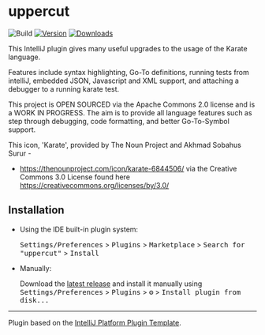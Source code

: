 # uppercut

![Build](https://github.com/rankweis/api/uppercut/workflows/Build/badge.svg)
[![Version](https://img.shields.io/jetbrains/plugin/v/PLUGIN_ID.svg)](https://plugins.jetbrains.com/plugin/PLUGIN_ID)
[![Downloads](https://img.shields.io/jetbrains/plugin/d/PLUGIN_ID.svg)](https://plugins.jetbrains.com/plugin/PLUGIN_ID)

<!-- Plugin description -->
This IntelliJ plugin gives many useful upgrades to the usage of the  Karate language.

Features include syntax highlighting, Go-To definitions, running tests from intelliJ,
embedded JSON, Javascript and XML support, and attaching a debugger to a running karate test.

This project is OPEN SOURCED via the Apache Commons 2.0 license and is a WORK IN PROGRESS. 
The aim is to provide all language features such as step through debugging, code formatting, 
and better Go-To-Symbol support.

This icon, 'Karate', provided by The Noun Project and Akhmad Sobahus Surur - 
  * https://thenounproject.com/icon/karate-6844506/ via the Creative Commons 3.0 License found 
  here https://creativecommons.org/licenses/by/3.0/

<!-- Plugin description end -->

## Installation

- Using the IDE built-in plugin system:
  
  <kbd>Settings/Preferences</kbd> > <kbd>Plugins</kbd> > <kbd>Marketplace</kbd> > <kbd>Search for "uppercut"</kbd> >
  <kbd>Install</kbd>
  
- Manually:

  Download the [latest release](https://github.com/rankweis/uppercut/releases/latest) and install it manually using
  <kbd>Settings/Preferences</kbd> > <kbd>Plugins</kbd> > <kbd>⚙️</kbd> > <kbd>Install plugin from disk...</kbd>


---
Plugin based on the [IntelliJ Platform Plugin Template][template].

[template]: https://github.com/JetBrains/intellij-platform-plugin-template
[docs:plugin-description]: https://plugins.jetbrains.com/docs/intellij/plugin-user-experience.html#plugin-description-and-presentation
